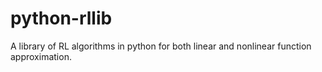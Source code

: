 # python-rllib
A library of RL algorithms in python for both linear and nonlinear function approximation.
